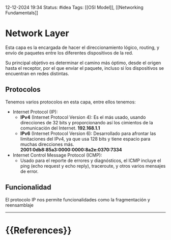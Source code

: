 12-12-2024 19:34
Status: #idea
Tags: [[OSI Model]], [[Networking Fundamentals]]

# Network Layer

Esta capa es la encargada de hacer el direccionamiento lógico, routing, y envío de paquetes entre los diferentes dispositivos de la red.

Su principal objetivo es determinar el camino más óptimo, desde el origen hasta el receptor, por el que enviar el paquete, incluso si los dispositivos se encuentran en redes distintas.

## Protocolos

Tenemos varios protocolos en esta capa, entre ellos tenemos: 
- Internet Protocol (IP):
	- **IPv4** (Internet Protocol Version 4): Es el más usado, usando direcciones de 32 bits y proporcionando así los cimientos de la comunicación del Internet. **192.168.1.1**
	- **IPv6** (Internet Protocol Version 6): Desarrollado para afrontar las limitaciones del IPv4, ya que usa 128 bits y tiene espacio para muchas direcciones más. **2001:0db8:85a3:0000:0000:8a2e:0370:7334**
- Internet Control Message Protocol (ICMP):
	- Usado para el reporte de errores y diagnósticos, el ICMP incluye el ping (echo request y echo reply), traceroute, y otros varios mensajes de error.

## Funcionalidad

El protocolo IP nos permite funcionalidades como la fragmentación y reensamblaje 





---
# {{References}}